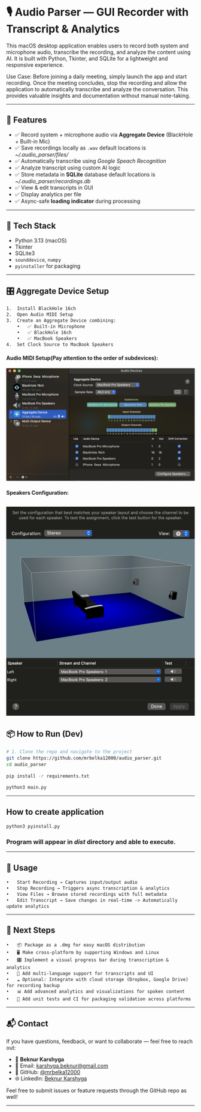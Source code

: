 # 🎙️ Audio Parser — GUI Recorder with Transcript & Analytics

This macOS desktop application enables users to record both system and microphone audio, transcribe the recording, and analyze the content using AI. It is built with Python, Tkinter, and SQLite for a lightweight and responsive experience.

Use Case:
Before joining a daily meeting, simply launch the app and start recording. Once the meeting concludes, stop the recording and allow the application to automatically transcribe and analyze the conversation. This provides valuable insights and documentation without manual note-taking.

---

## 🚀 Features

- ✅ Record system + microphone audio via **Aggregate Device** (BlackHole + Built-in Mic)
- ✅ Save recordings locally as `.wav` default locations is *~/.audio_parser/files/*
- ✅ Automatically transcribe using *Google Speach Recognition*
- ✅ Analyze transcript using custom AI logic
- ✅ Store metadata in **SQLite** database default locations is *~/.audio_parser/recordings.db*
- ✅ View & edit transcripts in GUI
- ✅ Display analytics per file
- ✅ Async-safe **loading indicator** during processing

---

## 🧰 Tech Stack

- Python 3.13 (macOS)
- Tkinter
- SQLite3
- `sounddevice`, `numpy`
- `pyinstaller` for packaging

---


## 🎛 Aggregate Device Setup
	
	1.	Install BlackHole 16ch
	2.	Open Audio MIDI Setup
	3.	Create an Aggregate Device combining:
		•	✅ Built-in Microphone
		•	✅ BlackHole 16ch
    	•	✅ MacBook Speakers
    4.  Set Clock Source to MacBook Speakers


#### Audio MIDI Setup(Pay attention to the order of subdevices):
![alt text](docs/audio_midi_setup.png)

#### Speakers Configuration:
![img.png](docs/speakers_configuration.png)
---

## 📦 How to Run (Dev)

```bash
# 1. Clone the repo and navigate to the project
git clone https://github.com/mrbelka12000/audio_parser.git
cd audio_parser
```

```bash
pip install -r requirements.txt
```

```bash
python3 main.py 
```


---

## How to create application

```bash
python3 pyinstall.py
```

### Program will appear in *dist* directory and able to execute.

---

## 🧪 Usage
	•	Start Recording → Captures input/output audio
	•	Stop Recording → Triggers async transcription & analytics
	•	View Files → Browse stored recordings with full metadata
	•	Edit Transcript → Save changes in real-time -> Automatically update analytics

---

## 🚀 Next Steps

    •	📦 Package as a .dmg for easy macOS distribution
    •	🖥 Make cross-platform by supporting Windows and Linux
    •	🎛 Implement a visual progress bar during transcription & analytics
    •	💬 Add multi-language support for transcripts and UI
    •	☁️ Optional: Integrate with cloud storage (Dropbox, Google Drive) for recording backup
    •	📊 Add advanced analytics and visualizations for spoken content
    •	🧪 Add unit tests and CI for packaging validation across platforms

---
## 📬 Contact

If you have questions, feedback, or want to collaborate — feel free to reach out:

- 👤 **Beknur Karshyga**
- 📧 Email: [karshyga.beknur@gmail.com](mailto:karshyga.beknur@gmail.com)
- 💼 GitHub: [@mrbelka12000](https://github.com/mrbelka12000)
- 🌐 LinkedIn: [Beknur Karshyga](https://www.linkedin.com/in/beknur-karshyga)

Feel free to submit issues or feature requests through the GitHub repo as well!

---